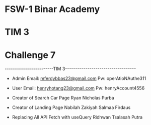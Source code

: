 # FSW-1 Binar Academy

# TIM 3

# Challenge 7

------------------------TIM 3-----------------------------------

- Admin
  Email: mferdybbas23@gmail.com
  Pw: operAtioNAuthe311

- User
  Email: henryhotang23@gmail.com
  Pw: henryAccount4556

- Creator of Search Car Page
  Ryan Nicholas Purba

- Creator of Landing Page
  Nabilah Zakiyah Salmaa Firdaus

- Replacing All API Fetch with useQuery
  Ridhwan Tsalasah Putra
